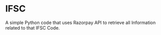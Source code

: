 # IFSC
A simple Python code that uses Razorpay API to retrieve all Information related to that IFSC Code.
